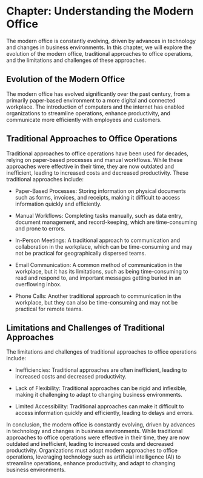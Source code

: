 Chapter: Understanding the Modern Office
========================================

The modern office is constantly evolving, driven by advances in technology and changes in business environments. In this chapter, we will explore the evolution of the modern office, traditional approaches to office operations, and the limitations and challenges of these approaches.

Evolution of the Modern Office
------------------------------

The modern office has evolved significantly over the past century, from a primarily paper-based environment to a more digital and connected workplace. The introduction of computers and the internet has enabled organizations to streamline operations, enhance productivity, and communicate more efficiently with employees and customers.

Traditional Approaches to Office Operations
-------------------------------------------

Traditional approaches to office operations have been used for decades, relying on paper-based processes and manual workflows. While these approaches were effective in their time, they are now outdated and inefficient, leading to increased costs and decreased productivity. These traditional approaches include:

* Paper-Based Processes: Storing information on physical documents such as forms, invoices, and receipts, making it difficult to access information quickly and efficiently.

* Manual Workflows: Completing tasks manually, such as data entry, document management, and record-keeping, which are time-consuming and prone to errors.

* In-Person Meetings: A traditional approach to communication and collaboration in the workplace, which can be time-consuming and may not be practical for geographically dispersed teams.

* Email Communication: A common method of communication in the workplace, but it has its limitations, such as being time-consuming to read and respond to, and important messages getting buried in an overflowing inbox.

* Phone Calls: Another traditional approach to communication in the workplace, but they can also be time-consuming and may not be practical for remote teams.

Limitations and Challenges of Traditional Approaches
----------------------------------------------------

The limitations and challenges of traditional approaches to office operations include:

* Inefficiencies: Traditional approaches are often inefficient, leading to increased costs and decreased productivity.

* Lack of Flexibility: Traditional approaches can be rigid and inflexible, making it challenging to adapt to changing business environments.

* Limited Accessibility: Traditional approaches can make it difficult to access information quickly and efficiently, leading to delays and errors.

In conclusion, the modern office is constantly evolving, driven by advances in technology and changes in business environments. While traditional approaches to office operations were effective in their time, they are now outdated and inefficient, leading to increased costs and decreased productivity. Organizations must adopt modern approaches to office operations, leveraging technology such as artificial intelligence (AI) to streamline operations, enhance productivity, and adapt to changing business environments.
